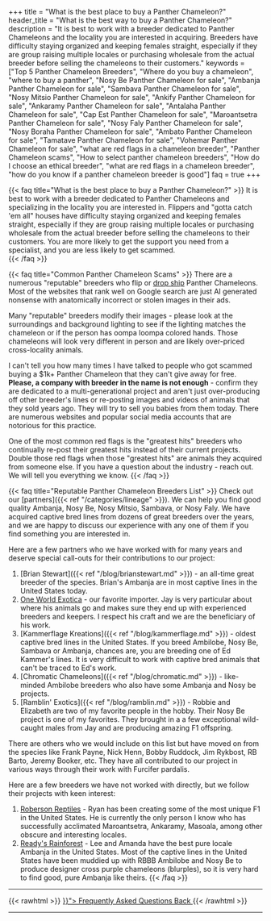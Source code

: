 +++
title = "What is the best place to buy a Panther Chameleon?"
header_title = "What is the best way to buy a Panther Chameleon?"
description = "It is best to work with a breeder dedicated to Panther Chameleons and the locality you are interested in acquiring. Breeders have difficulty staying organized and keeping females straight, especially if they are group raising multiple locales or purchasing wholesale from the actual breeder before selling the chameleons to their customers."
keywords = ["Top 5 Panther Chameleon Breeders", "Where do you buy a chameleon", "where to buy a panther", "Nosy Be Panther Chameleon for sale", "Ambanja Panther Chameleon for sale", "Sambava Panther Chameleon for sale", "Nosy Mitsio Panther Chameleon for sale", "Ankify Panther Chameleon for sale", "Ankaramy Panther Chameleon for sale", "Antalaha Panther Chameleon for sale", "Cap Est Panther Chameleon for sale", "Maroantsetra Panther Chameleon for sale", "Nosy Faly Panther Chameleon for sale", "Nosy Boraha Panther Chameleon for sale", "Ambato Panther Chameleon for sale", "Tamatave Panther Chameleon for sale", "Vohemar Panther Chameleon for sale", "what are red flags in a chameleon breeder", "Panther Chameleon scams", "How to select panther chameleon breeders", "How do I choose an ethical breeder", "what are red flags in a chameleon breeder", "how do you know if a panther chameleon breeder is good"]
faq = true
+++

{{< faq title="What is the best place to buy a Panther Chameleon?" >}}
It is best to work with a breeder dedicated to Panther Chameleons and specializing in the locality you are interested in. Flippers and "gotta catch 'em all" houses have difficulty staying organized and keeping females straight, especially if they are group raising multiple locales or purchasing wholesale from the actual breeder before selling the chameleons to their customers. You are more likely to get the support you need from a specialist, and you are less likely to get scammed.  
{{< /faq >}}

{{< faq title="Common Panther Chameleon Scams" >}}
There are a numerous "reputable" breeders who flip or [drop ship](https://en.wikipedia.org/wiki/Drop_shipping) Panther Chameleons. Most of the websites that rank well on Google search are just AI generated nonsense with anatomically incorrect or stolen images in their ads. 

Many "reputable" breeders modify their images - please look at the surroundings and background lighting to see if the lighting matches the chameleon or if the person has oompa loompa colored hands. Those chameleons will look very different in person and are likely over-priced cross-locality animals. 

I can't tell you how many times I have talked to people who got scammed buying a $1k+ Panther Chameleon that they can't give away for free. **Please, a company with breeder in the name is not enough** - confirm they are dedicated to a multi-generational project and aren't just over-producing off other breeder's lines or re-posting images and videos of animals that they sold years ago. They will try to sell you babies from them today. There are numerous websites and popular social media accounts that are notorious for this practice.

One of the most common red flags is the "greatest hits" breeders who continually re-post their greatest hits instead of their current projects. Double those red flags when those "greatest hits" are animals they acquired from someone else. If you have a question about the industry - reach out. We will tell you everything we know.
{{< /faq >}}

{{< faq title="Reputable Panther Chameleon Breeders List" >}}
Check out our [partners]({{< ref "/categories/lineage" >}}). We can help you find good quality Ambanja, Nosy Be, Nosy Mitsio, Sambava, or Nosy Faly. We have acquired captive bred lines from dozens of great breeders over the years, and we are happy to discuss our experience with any one of them if you find something you are interested in. 

Here are a few partners who we have worked with for many years and deserve special call-outs for their contributions to our project:

1. [Brian Stewart]({{< ref "/blog/brianstewart.md" >}}) - an all-time great breeder of the species. Brian's Ambanja are in most captive lines in the United States today.
2. [One World Exotica](https://oneworldexotica.com/) - our favorite importer. Jay is very particular about where his animals go and makes sure they end up with experienced breeders and keepers. I respect his craft and we are the beneficiary of his work.
3. [Kammerflage Kreations]({{< ref "/blog/kammerflage.md" >}}) - oldest captive bred lines in the United States. If you breed Ambilobe, Nosy Be, Sambava or Ambanja, chances are, you are breeding one of Ed Kammer's lines. It is very difficult to work with captive bred animals that can't be traced to Ed's work.
4. [Chromatic Chameleons]({{< ref "/blog/chromatic.md" >}}) - like-minded Ambilobe breeders who also have some Ambanja and Nosy be projects.
5. [Ramblin' Exotics]({{< ref "/blog/ramblin.md" >}}) - Robbie and Elizabeth are two of my favorite people in the hobby. Their Nosy Be project is one of my favorites. They brought in a a few exceptional wild-caught males from Jay and are producing amazing F1 offspring.

There are others who we would include on this list but have moved on from the species like Frank Payne, Nick Henn, Bobby Ruddock, Jim Rykbost, RB Barto, Jeremy Booker, etc. They have all contributed to our project in various ways through their work with Furcifer pardalis.

Here are a few breeders we have not worked with directly, but we follow their projects with keen interest:

1. [Roberson Reptiles](https://www.robersonreptiles.com/) - Ryan has been creating some of the most unique F1 in the United States. He is currently the only person I know who has successfully acclimated Maroantsetra, Ankaramy, Masoala, among other obscure and interesting locales.
2. [Ready's Rainforest](https://readysrainforest.com/) - Lee and Amanda have the best pure locale Ambanja in the United States. Most of the captive lines in the United States have been muddied up with RBBB Ambilobe and Nosy Be to produce designer cross purple chameleons (blurples), so it is very hard to find good, pure Ambanja like theirs.
{{< /faq >}}

<hr>
{{< rawhtml >}}
<a class="btn btn-template-main" href="{{< ref "/faq" >}}"> Frequently Asked Questions <i class="fas fa-backward"></i> Back </a>
{{< /rawhtml >}}
<hr>